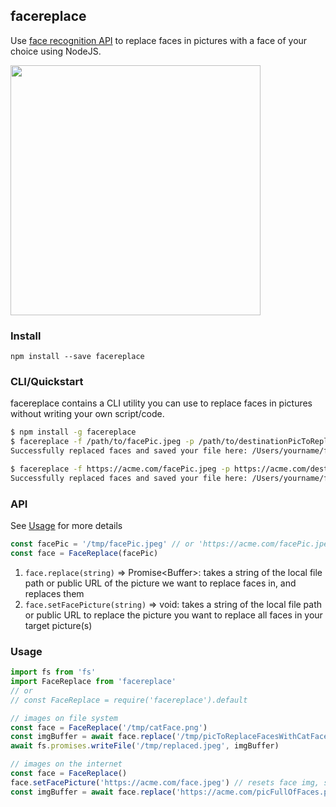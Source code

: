 ## facereplace

Use [face recognition API](https://github.com/justadudewhohacks/face-api.js) to replace faces in
pictures with a face of your choice using NodeJS.

<img src="https://user-images.githubusercontent.com/13718950/71393327-0da16280-25da-11ea-916e-15085b30aa8e.png" width="400">

### Install

`npm install --save facereplace`

### CLI/Quickstart

facereplace contains a CLI utility you can use to replace faces
in pictures without writing your own script/code.

```sh
$ npm install -g facereplace
$ facereplace -f /path/to/facePic.jpeg -p /path/to/destinationPicToReplaceFaces.jpeg
Successfully replaced faces and saved your file here: /Users/yourname/facereplace_1577203511111.jpeg

$ facereplace -f https://acme.com/facePic.jpeg -p https://acme.com/destinationPicToReplaceFaces.png
Successfully replaced faces and saved your file here: /Users/yourname/facereplace_1577203511111.png
```

### API

See [Usage](#Usage) for more details

```js
const facePic = '/tmp/facePic.jpeg' // or 'https://acme.com/facePic.jpeg'
const face = FaceReplace(facePic)
```

1. `face.replace(string)` => Promise&lt;Buffer&gt;: takes a string of the local file path or public URL of the picture we want to replace faces in, and replaces them
2. `face.setFacePicture(string)` => void: takes a string of the local file path or public URL to replace the picture you want to replace all faces in your target picture(s)

### Usage

```js
import fs from 'fs'
import FaceReplace from 'facereplace'
// or
// const FaceReplace = require('facereplace').default

// images on file system
const face = FaceReplace('/tmp/catFace.png')
const imgBuffer = await face.replace('/tmp/picToReplaceFacesWithCatFace.jpeg')
await fs.promises.writeFile('/tmp/replaced.jpeg', imgBuffer)

// images on the internet
const face = FaceReplace()
face.setFacePicture('https://acme.com/face.jpeg') // resets face img, same as passing in first arg to `FaceReplace(firstArg)`
const imgBuffer = await face.replace('https://acme.com/picFullOfFaces.png')
```